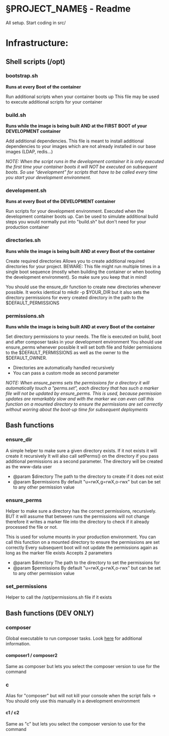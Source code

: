 # §PROJECT_NAME§ - Readme

All setup.
Start coding in src/

# Infrastructure:

## Shell scripts (/opt)
### bootstrap.sh
**Runs at every Boot of the container**

Run additional scripts when your container boots up
This file may be used to execute additional scripts for your container

### build.sh
**Runs while the image is being built AND at the FIRST BOOT of your DEVELOPMENT container**

Add additional dependencies.
This file is meant to install additional dependencies to your images which are not already installed
in our base images (LDAP, redis...)

_NOTE: When the script runs in the development container it is only executed the first time your container boots
it will NOT be executed on subsequent boots. So use "development" for scripts that have to be called every time
you start your development environment._

### development.sh
**Runs at every Boot of the DEVELOPMENT container**

Run scripts for your development environment.
Executed when the development container boots up. Can be used to simulate additional build steps
you would normally put into "build.sh" but don't need for your production container

### directories.sh
**Runs while the image is being built AND at every Boot of the container**

Create required directories
Allows you to create additional required directories for your project.
BEWARE: This file might run multiple times in a single boot sequence (mostly when building the container or when
booting the development environment). So make sure you keep that in mind!

You should use the ensure_dir function to create new directories whenever possible.
It works identical to mkdir -p $YOUR_DIR but it also sets the directory permissions
for every created directory in the path to the $DEFAULT_PERMISSIONS

### permissions.sh
**Runs while the image is being built AND at every Boot of the container**

Set directory permissions to your needs.
The file is executed on build, boot and after composer tasks in your development environment
You should use ensure_perms whenever possible it will set both file and folder permissions
to the $DEFAULT_PERMISSIONS as well as the owner to the $DEFAULT_OWNER.

- Directories are automatically handled recursively
- You can pass a custom mode as second parameter

_NOTE: When ensure_perms sets the permissions for a directory it will automatically touch a "perms.set",
each directory that has such a marker file will not be updated by ensure_perms.
This is used, because permission updates are remarkably slow and with the marker we can even
call this function on a mounted directory to ensure the permissions are set correctly without worring about
the boot-up time for subsequent deployments_

## Bash functions
### ensure_dir
A simple helper to make sure a given directory exists. If it not exists it will create it recursively
It will also call setPerms() on the directory if you pass additional permissions
as a second parameter. The directory will be created as the www-data user

- @param $directory The path to the directory to create if it does not exist
- @param $permissions By default "u=rwX,g=rwX,o-rwx" but can be set to any other permission value

### ensure_perms
Helper to make sure a directory has the correct permissions, recursively.
BUT it will assume that between runs the permissions will not change
therefore it writes a marker file into the directory to check if it already
processed the file or not.

This is used for volume mounts in your production environment.
You can call this function on a mounted directory to ensure the permissions are set correctly
Every subsequent boot will not update the permissions again as long as the marker file exists
Accepts 2 parameters

- @param $directory The path to the directory to set the permissions for
- @param $permissions By default "u=rwX,g=rwX,o-rwx" but can be set to any other permission value

### set_permissions
Helper to call the /opt/permissions.sh file if it exists

## Bash functions (DEV ONLY)
### composer
Global executable to run composer tasks. Look [here](https://getcomposer.org/doc/01-basic-usage.md) for additional information.

#### composer1 / composer2
Same as composer but lets you select the composer version to use for the command

### c
Alias for "composer" but will not kill your console when the script fails -> You should only use this
manually in a development environment

#### c1 / c2
Same as "c" but lets you select the composer version to use for the command
